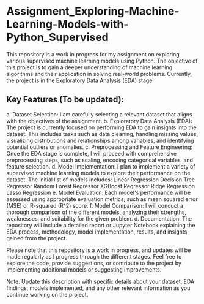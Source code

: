 # Assignment_Exploring-Machine-Learning-Models-with-Python_Supervised
This repository is a work in progress for my assignment on exploring various supervised machine learning models using Python. The objective of this project is to gain a deeper understanding of machine learning algorithms and their application in solving real-world problems. Currently, the project is in the Exploratory Data Analysis (EDA) stage.

## Key Features (To be updated):

a. Dataset Selection: I am carefully selecting a relevant dataset that aligns with the objectives of the assignment.
b. Exploratory Data Analysis (EDA): The project is currently focused on performing EDA to gain insights into the dataset. This includes tasks such as data cleaning, handling missing values, visualizing distributions and relationships among variables, and identifying potential outliers or anomalies.
c. Preprocessing and Feature Engineering: Once the EDA stage is complete, I will proceed with comprehensive preprocessing steps, such as scaling, encoding categorical variables, and feature selection.
d. Model Implementation: I plan to implement a variety of supervised machine learning models to explore their performance on the dataset. The initial list of models includes:
Linear Regression
Decision Tree Regressor
Random Forest Regressor
XGBoost Regressor
Ridge Regression
Lasso Regression
e. Model Evaluation: Each model's performance will be assessed using appropriate evaluation metrics, such as mean squared error (MSE) or R-squared (R^2) score.
f. Model Comparison: I will conduct a thorough comparison of the different models, analyzing their strengths, weaknesses, and suitability for the given problem.
d. Documentation: The repository will include a detailed report or Jupyter Notebook explaining the EDA process, methodology, model implementation, results, and insights gained from the project.

Please note that this repository is a work in progress, and updates will be made regularly as I progress through the different stages. Feel free to explore the code, provide suggestions, or contribute to the project by implementing additional models or suggesting improvements.

Note: Update this description with specific details about your dataset, EDA findings, models implemented, and any other relevant information as you continue working on the project.
